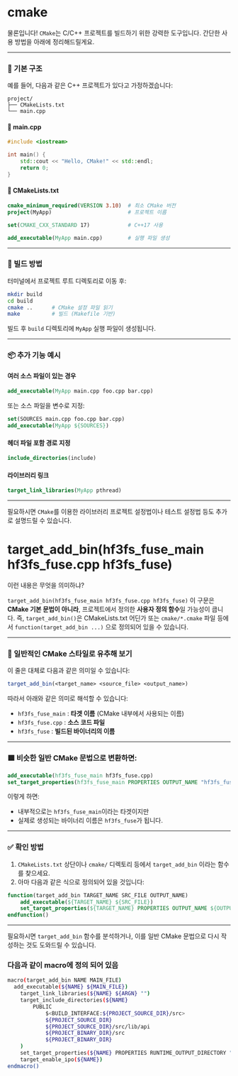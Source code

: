 # cmake 

물론입니다! `CMake`는 C/C++ 프로젝트를 빌드하기 위한 강력한 도구입니다. 간단한 사용 방법을 아래에 정리해드릴게요.

---

### 🔧 기본 구조

예를 들어, 다음과 같은 C++ 프로젝트가 있다고 가정하겠습니다:

```
project/
├── CMakeLists.txt
└── main.cpp
```

#### 📄 main.cpp

```cpp
#include <iostream>

int main() {
    std::cout << "Hello, CMake!" << std::endl;
    return 0;
}
```

#### 📄 CMakeLists.txt

```cmake
cmake_minimum_required(VERSION 3.10)  # 최소 CMake 버전
project(MyApp)                        # 프로젝트 이름

set(CMAKE_CXX_STANDARD 17)            # C++17 사용

add_executable(MyApp main.cpp)        # 실행 파일 생성
```

---

### 🧪 빌드 방법

터미널에서 프로젝트 루트 디렉토리로 이동 후:

```bash
mkdir build
cd build
cmake ..      # CMake 설정 파일 읽기
make          # 빌드 (Makefile 기반)
```

빌드 후 `build` 디렉토리에 `MyApp` 실행 파일이 생성됩니다.

---

### 📦 추가 기능 예시

#### 여러 소스 파일이 있는 경우

```cmake
add_executable(MyApp main.cpp foo.cpp bar.cpp)
```

또는 소스 파일을 변수로 지정:

```cmake
set(SOURCES main.cpp foo.cpp bar.cpp)
add_executable(MyApp ${SOURCES})
```

#### 헤더 파일 포함 경로 지정

```cmake
include_directories(include)
```

#### 라이브러리 링크

```cmake
target_link_libraries(MyApp pthread)
```

---

필요하시면 `CMake`를 이용한 라이브러리 프로젝트 설정법이나 테스트 설정법 등도 추가로 설명드릴 수 있습니다.


# target_add_bin(hf3fs_fuse_main hf3fs_fuse.cpp hf3fs_fuse) 
이런 내용은 무엇을 의미하냐?

`target_add_bin(hf3fs_fuse_main hf3fs_fuse.cpp hf3fs_fuse)` 이 구문은 **CMake 기본 문법이 아니라**, 프로젝트에서 정의한 **사용자 정의 함수**일 가능성이 큽니다. 즉, `target_add_bin()`은 CMakeLists.txt 어딘가 또는 `cmake/*.cmake` 파일 등에서 `function(target_add_bin ...)` 으로 정의되어 있을 수 있습니다.

---

### 👀 일반적인 CMake 스타일로 유추해 보기

이 줄은 대체로 다음과 같은 의미일 수 있습니다:

```cmake
target_add_bin(<target_name> <source_file> <output_name>)
```

따라서 아래와 같은 의미로 해석할 수 있습니다:

* `hf3fs_fuse_main` : **타겟 이름** (CMake 내부에서 사용되는 이름)
* `hf3fs_fuse.cpp` : **소스 코드 파일**
* `hf3fs_fuse` : **빌드된 바이너리의 이름**

---

### 🟩 비슷한 일반 CMake 문법으로 변환하면:

```cmake
add_executable(hf3fs_fuse_main hf3fs_fuse.cpp)
set_target_properties(hf3fs_fuse_main PROPERTIES OUTPUT_NAME "hf3fs_fuse")
```

이렇게 하면:

* 내부적으로는 `hf3fs_fuse_main`이라는 타겟이지만
* 실제로 생성되는 바이너리 이름은 `hf3fs_fuse`가 됩니다.

---

### ✅ 확인 방법

1. `CMakeLists.txt` 상단이나 `cmake/` 디렉토리 등에서 `target_add_bin` 이라는 함수를 찾으세요.
2. 아마 다음과 같은 식으로 정의되어 있을 것입니다:

```cmake
function(target_add_bin TARGET_NAME SRC_FILE OUTPUT_NAME)
    add_executable(${TARGET_NAME} ${SRC_FILE})
    set_target_properties(${TARGET_NAME} PROPERTIES OUTPUT_NAME ${OUTPUT_NAME})
endfunction()
```

---

필요하시면 `target_add_bin` 함수를 분석하거나, 이를 일반 CMake 문법으로 다시 작성하는 것도 도와드릴 수 있습니다.



### 다음과 같이 macro에 정의 되어 있음 

```sh
macro(target_add_bin NAME MAIN_FILE)
  add_executable(${NAME} ${MAIN_FILE})
    target_link_libraries(${NAME} ${ARGN} "")
    target_include_directories(${NAME}
        PUBLIC
            $<BUILD_INTERFACE:${PROJECT_SOURCE_DIR}/src>
            ${PROJECT_SOURCE_DIR}
            ${PROJECT_SOURCE_DIR}/src/lib/api
            ${PROJECT_BINARY_DIR}/src
            ${PROJECT_BINARY_DIR}
    )
    set_target_properties(${NAME} PROPERTIES RUNTIME_OUTPUT_DIRECTORY "${CMAKE_BINARY_DIR}/bin")
    target_enable_ipo(${NAME})
endmacro()
```